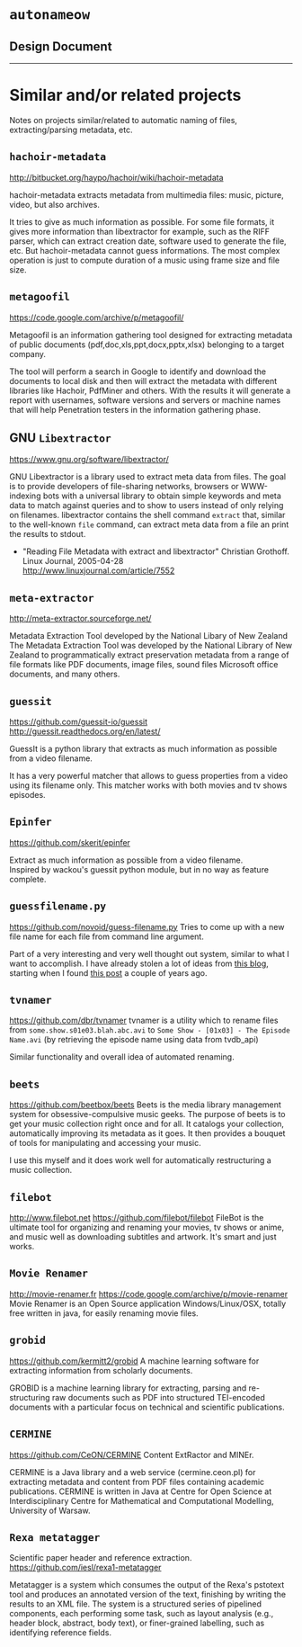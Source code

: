 # `autonameow`
## Design Document

--------------------------------------------------------------------------------


Similar and/or related projects
===============================
Notes on projects similar/related to automatic naming of files,
extracting/parsing metadata, etc.



`hachoir-metadata`
------------------
<http://bitbucket.org/haypo/hachoir/wiki/hachoir-metadata>

hachoir-metadata extracts metadata from multimedia files: music, picture,
video, but also archives.

It tries to give as much information as possible. For some file formats, it
gives more information than libextractor for example, such as the RIFF parser,
which can extract creation date, software used to generate the file, etc. But
hachoir-metadata cannot guess informations. The most complex operation is just
to compute duration of a music using frame size and file size.


`metagoofil`
------------
<https://code.google.com/archive/p/metagoofil/>

Metagoofil is an information gathering tool designed for extracting metadata of
public documents (pdf,doc,xls,ppt,docx,pptx,xlsx) belonging to a target
company.

The tool will perform a search in Google to identify and download the documents
to local disk and then will extract the metadata with different libraries like
Hachoir, PdfMiner and others. With the results it will generate a report with
usernames, software versions and servers or machine names that will help
Penetration testers in the information gathering phase.


GNU `Libextractor`
------------------
<https://www.gnu.org/software/libextractor/>

GNU Libextractor is a library used to extract meta data from files. 
The goal is to provide developers of file-sharing networks, browsers or
WWW-indexing bots with a universal library to obtain simple keywords and meta
data to match against queries and to show to users instead of only relying on
filenames.
libextractor contains the shell command `extract` that, similar to the well-known
`file` command, can extract meta data from a file an print the results to stdout.


* "Reading File Metadata with extract and libextractor"
    Christian Grothoff. Linux Journal, 2005-04-28  
    <http://www.linuxjournal.com/article/7552>


`meta-extractor`
----------------
<http://meta-extractor.sourceforge.net/>

Metadata Extraction Tool developed by the National Libary of New Zealand
The Metadata Extraction Tool was developed by the National Library of New
Zealand to programmatically extract preservation metadata from a range of file
formats like PDF documents, image files, sound files Microsoft office
documents, and many others.


`guessit`
---------
<https://github.com/guessit-io/guessit>
<http://guessit.readthedocs.org/en/latest/>

GuessIt is a python library that extracts as much information as possible from
a video filename.

It has a very powerful matcher that allows to guess properties from a video
using its filename only. This matcher works with both movies and tv shows
episodes.


`Epinfer`
---------
<https://github.com/skerit/epinfer>

Extract as much information as possible from a video filename.  
Inspired by wackou's guessit python module, but in no way as feature complete.


`guessfilename.py`
------------------
<https://github.com/novoid/guess-filename.py>
Tries to come up with a new file name for each file from command line argument.

Part of a very interesting and very well thought out system, similar to what I
want to accomplish. I have already stolen a lot of ideas from [this blog][1],
starting when I found [this post][2] a couple of years ago.


`tvnamer`
---------
<https://github.com/dbr/tvnamer>
tvnamer is a utility which to rename files from
`some.show.s01e03.blah.abc.avi` to `Some Show - [01x03] - The Episode Name.avi`
(by retrieving the episode name using data from tvdb_api)

Similar functionality and overall idea of automated renaming.


`beets`
-------
<https://github.com/beetbox/beets>
Beets is the media library management system for obsessive-compulsive music
geeks.  The purpose of beets is to get your music collection right once and for
all. It catalogs your collection, automatically improving its metadata as it
goes. It then provides a bouquet of tools for manipulating and accessing your
music.

I use this myself and it does work well for automatically restructuring a music
collection.


`filebot`
---------
<http://www.filebot.net>
<https://github.com/filebot/filebot>
FileBot is the ultimate tool for organizing and renaming your movies, tv shows
or anime, and music well as downloading subtitles and artwork. It's smart and
just works.


`Movie Renamer`
---------------
<http://movie-renamer.fr>
<https://code.google.com/archive/p/movie-renamer>
Movie Renamer is an Open Source application Windows/Linux/OSX, totally free
written in java, for easily renaming movie files.


`grobid`
--------
<https://github.com/kermitt2/grobid>
A machine learning software for extracting information from scholarly documents.

GROBID is a machine learning library for extracting, parsing and re-structuring
raw documents such as PDF into structured TEI-encoded documents with a
particular focus on technical and scientific publications.


`CERMINE`
---------
<https://github.com/CeON/CERMINE>
Content ExtRactor and MINEr.

CERMINE is a Java library and a web service (cermine.ceon.pl) for extracting
metadata and content from PDF files containing academic publications.  CERMINE
is written in Java at Centre for Open Science at Interdisciplinary Centre for
Mathematical and Computational Modelling, University of Warsaw.


`Rexa metatagger`
-----------------
Scientific paper header and reference extraction.
<https://github.com/iesl/rexa1-metatagger>

Metatagger is a system which consumes the output of the Rexa's pstotext tool
and produces an annotated version of the text, finishing by writing the results
to an XML file. The system is a structured series of pipelined components, each
performing some task, such as layout analysis (e.g., header block, abstract,
body text), or finer-grained labelling, such as identifying reference fields.



[1]: http://karl-voit.at
[2]: http://karl-voit.at/managing-digital-photographs/

